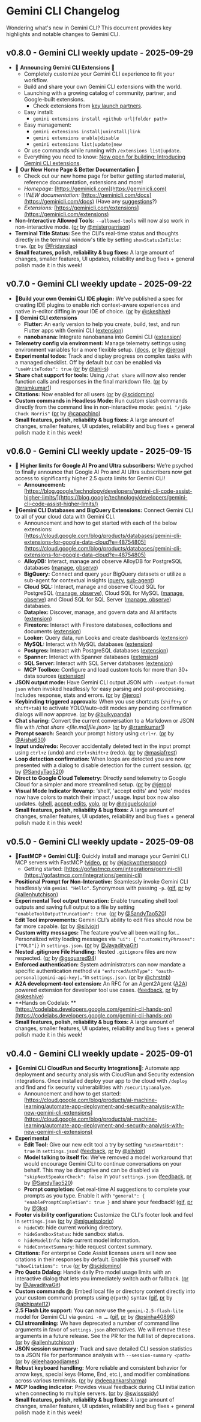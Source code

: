 # Gemini CLI Changelog

Wondering what's new in Gemini CLI? This document provides key highlights and
notable changes to Gemini CLI.

## v0.8.0 - Gemini CLI weekly update - 2025-09-29

- 🎉 **Announcing Gemini CLI Extensions** 🎉
  - Completely customize your Gemini CLI experience to fit your workflow.
  - Build and share your own Gemini CLI extensions with the world.
  - Launching with a growing catalog of community, partner, and Google-built extensions.
    - Check extensions from [key launch partners](https://github.com/google-gemini/gemini-cli/discussions/10718).
  - Easy install:
    - `gemini extensions install <github url|folder path>`
  - Easy management:
    - `gemini extensions install|uninstall|link`
    - `gemini extensions enable|disable`
    - `gemini extensions list|update|new`
  - Or use commands while running with `/extensions list|update`.
  - Everything you need to know: [Now open for building: Introducing Gemini CLI extensions](https://blog.google/technology/developers/gemini-cli-extensions/).
- 🎉 **Our New Home Page & Better Documentation** 🎉
  - Check out our new home page for better getting started material, reference documentation, extensions and more!
  - _Homepage:_ [https://geminicli.com](https://geminicli.com)
  - ‼️*NEW documentation:* [https://geminicli.com/docs](https://geminicli.com/docs) (Have any [suggestions](https://github.com/google-gemini/gemini-cli/discussions/8722)?)
  - _Extensions:_ [https://geminicli.com/extensions](https://geminicli.com/extensions)
- **Non-Interactive Allowed Tools:** `--allowed-tools` will now also work in non-interactive mode. ([pr](https://github.com/google-gemini/gemini-cli/pull/9114) by [@mistergarrison](https://github.com/mistergarrison))
- **Terminal Title Status:** See the CLI's real-time status and thoughts directly in the terminal window's title by setting `showStatusInTitle: true`. ([pr](https://github.com/google-gemini/gemini-cli/pull/4386) by [@Fridayxiao](https://github.com/Fridayxiao))
- **Small features, polish, reliability & bug fixes:** A large amount of changes, smaller features, UI updates, reliability and bug fixes + general polish made it in this week!

## v0.7.0 - Gemini CLI weekly update - 2025-09-22

- 🎉**Build your own Gemini CLI IDE plugin:** We've published a spec for
  creating IDE plugins to enable rich context-aware experiences and native
  in-editor diffing in your IDE of choice.
  ([pr](https://github.com/google-gemini/gemini-cli/pull/8479) by
  [@skeshive](https://github.com/skeshive))
- 🎉 **Gemini CLI extensions**
  - **Flutter:** An early version to help you create, build, test, and run
    Flutter apps with Gemini CLI
    ([extension](https://github.com/flutter/gemini-cli-extension))
  - **nanobanana:** Integrate nanobanana into Gemini CLI
    ([extension](https://github.com/gemini-cli-extensions/nanobanana))
- **Telemetry config via environment:** Manage telemetry settings using
  environment variables for a more flexible setup.
  ([docs](https://github.com/google-gemini/gemini-cli/blob/main/docs/cli/telemetry.md#configuration),
  [pr](https://github.com/google-gemini/gemini-cli/pull/9113) by
  [@jerop](https://github.com/jerop))
- **​​Experimental todos:** Track and display progress on complex tasks with a
  managed checklist. Off by default but can be enabled via
  `"useWriteTodos": true`
  ([pr](https://github.com/google-gemini/gemini-cli/pull/8761) by
  [@anj-s](https://github.com/anj-s))
- **Share chat support for tools:** Using `/chat share` will now also render
  function calls and responses in the final markdown file.
  ([pr](https://github.com/google-gemini/gemini-cli/pull/8693) by
  [@rramkumar1](https://github.com/rramkumar1))
- **Citations:** Now enabled for all users
  ([pr](https://github.com/google-gemini/gemini-cli/pull/8570) by
  [@scidomino](https://github.com/scidomino))
- **Custom commands in Headless Mode:** Run custom slash commands directly from
  the command line in non-interactive mode: `gemini "/joke Chuck Norris"`
  ([pr](https://github.com/google-gemini/gemini-cli/pull/8305) by
  [@capachino](https://github.com/capachino))
- **Small features, polish, reliability & bug fixes:** A large amount of
  changes, smaller features, UI updates, reliability and bug fixes + general
  polish made it in this week!

## v0.6.0 - Gemini CLI weekly update - 2025-09-15

- 🎉 **Higher limits for Google AI Pro and Ultra subscribers:** We’re psyched to
  finally announce that Google AI Pro and AI Ultra subscribers now get access to
  significantly higher 2.5 quota limits for Gemini CLI!
  - **Announcement:**
    [https://blog.google/technology/developers/gemini-cli-code-assist-higher-limits/](https://blog.google/technology/developers/gemini-cli-code-assist-higher-limits/)
- 🎉**Gemini CLI Databases and BigQuery Extensions:** Connect Gemini CLI to all
  of your cloud data with Gemini CLI.
  - Announcement and how to get started with each of the below extensions:
    [https://cloud.google.com/blog/products/databases/gemini-cli-extensions-for-google-data-cloud?e=48754805](https://cloud.google.com/blog/products/databases/gemini-cli-extensions-for-google-data-cloud?e=48754805)
  - **AlloyDB:** Interact, manage and observe AlloyDB for PostgreSQL databases
    ([manage](https://github.com/gemini-cli-extensions/alloydb#configuration),
    [observe](https://github.com/gemini-cli-extensions/alloydb-observability#configuration))
  - **BigQuery:** Connect and query your BigQuery datasets or utilize a
    sub-agent for contextual insights
    ([query](https://github.com/gemini-cli-extensions/bigquery-data-analytics#configuration),
    [sub-agent](https://github.com/gemini-cli-extensions/bigquery-conversational-analytics))
  - **Cloud SQL:** Interact, manage and observe Cloud SQL for PostgreSQL
    ([manage](https://github.com/gemini-cli-extensions/cloud-sql-postgresql#configuration),[ observe](https://github.com/gemini-cli-extensions/cloud-sql-postgresql-observability#configuration)),
    Cloud SQL for MySQL
    ([manage](https://github.com/gemini-cli-extensions/cloud-sql-mysql#configuration),[ observe](https://github.com/gemini-cli-extensions/cloud-sql-mysql-observability#configuration))
    and Cloud SQL for SQL Server
    ([manage](https://github.com/gemini-cli-extensions/cloud-sql-sqlserver#configuration),[ observe](https://github.com/gemini-cli-extensions/cloud-sql-sqlserver-observability#configuration))
    databases.
  - **Dataplex:** Discover, manage, and govern data and AI artifacts
    ([extension](https://github.com/gemini-cli-extensions/dataplex#configuration))
  - **Firestore:** Interact with Firestore databases, collections and documents
    ([extension](https://github.com/gemini-cli-extensions/firestore-native#configuration))
  - **Looker:** Query data, run Looks and create dashboards
    ([extension](https://github.com/gemini-cli-extensions/looker#configuration))
  - **MySQL:** Interact with MySQL databases
    ([extension](https://github.com/gemini-cli-extensions/mysql#configuration))
  - **Postgres:** Interact with PostgreSQL databases
    ([extension](https://github.com/gemini-cli-extensions/postgres#configuration))
  - **Spanner:** Interact with Spanner databases
    ([extension](https://github.com/gemini-cli-extensions/spanner#configuration))
  - **SQL Server:** Interact with SQL Server databases
    ([extension](https://github.com/gemini-cli-extensions/sql-server#configuration))
  - **MCP Toolbox:** Configure and load custom tools for more than 30+ data
    sources
    ([extension](https://github.com/gemini-cli-extensions/mcp-toolbox#configuration))
- **JSON output mode:** Have Gemini CLI output JSON with `--output-format json`
  when invoked headlessly for easy parsing and post-processing. Includes
  response, stats and errors.
  ([pr](https://github.com/google-gemini/gemini-cli/pull/8119) by
  [@jerop](https://github.com/jerop))
- **Keybinding triggered approvals:** When you use shortcuts (`shift+y` or
  `shift+tab`) to activate YOLO/auto-edit modes any pending confirmation dialogs
  will now approve. ([pr](https://github.com/google-gemini/gemini-cli/pull/6665)
  by [@bulkypanda](https://github.com/bulkypanda))
- **Chat sharing:** Convert the current conversation to a Markdown or JSON file
  with _/chat share &lt;file.md|file.json>_
  ([pr](https://github.com/google-gemini/gemini-cli/pull/8139) by
  [@rramkumar1](https://github.com/rramkumar1))
- **Prompt search:** Search your prompt history using `ctrl+r`.
  ([pr](https://github.com/google-gemini/gemini-cli/pull/5539) by
  [@Aisha630](https://github.com/Aisha630))
- **Input undo/redo:** Recover accidentally deleted text in the input prompt
  using `ctrl+z` (undo) and `ctrl+shift+z` (redo).
  ([pr](https://github.com/google-gemini/gemini-cli/pull/4625) by
  [@masiafrest](https://github.com/masiafrest))
- **Loop detection confirmation:** When loops are detected you are now presented
  with a dialog to disable detection for the current session.
  ([pr](https://github.com/google-gemini/gemini-cli/pull/8231) by
  [@SandyTao520](https://github.com/SandyTao520))
- **Direct to Google Cloud Telemetry:** Directly send telemetry to Google Cloud
  for a simpler and more streamlined setup.
  ([pr](https://github.com/google-gemini/gemini-cli/pull/8541) by
  [@jerop](https://github.com/jerop))
- **Visual Mode Indicator Revamp:** ‘shell’, 'accept edits' and 'yolo' modes now
  have colors to match their impact / usage. Input box now also updates.
  ([shell](https://imgur.com/a/DovpVF1),
  [accept-edits](https://imgur.com/a/33KDz3J),
  [yolo](https://imgur.com/a/tbFwIWp),
  [pr](https://github.com/google-gemini/gemini-cli/pull/8200) by
  [@miguelsolorio](https://github.com/miguelsolorio))
- **Small features, polish, reliability & bug fixes:** A large amount of
  changes, smaller features, UI updates, reliability and bug fixes + general
  polish made it in this week!

## v0.5.0 - Gemini CLI weekly update - 2025-09-08

- 🎉**FastMCP + Gemini CLI**🎉: Quickly install and manage your Gemini CLI MCP
  servers with FastMCP ([video](https://imgur.com/a/m8QdCPh),
  [pr](https://github.com/jlowin/fastmcp/pull/1709) by
  [@jackwotherspoon](https://github.com/jackwotherspoon)**)**
  - Getting started:
    [https://gofastmcp.com/integrations/gemini-cli](https://gofastmcp.com/integrations/gemini-cli)
- **Positional Prompt for Non-Interactive:** Seamlessly invoke Gemini CLI
  headlessly via `gemini "Hello"`. Synonymous with passing `-p`.
  ([gif](https://imgur.com/a/hcBznpB),
  [pr](https://github.com/google-gemini/gemini-cli/pull/7668) by
  [@allenhutchison](https://github.com/allenhutchison))
- **Experimental Tool output truncation:** Enable truncating shell tool outputs
  and saving full output to a file by setting
  `"enableToolOutputTruncation": true `([pr](https://github.com/google-gemini/gemini-cli/pull/8039)
  by [@SandyTao520](https://github.com/SandyTao520))
- **Edit Tool improvements:** Gemini CLI’s ability to edit files should now be
  far more capable. ([pr](https://github.com/google-gemini/gemini-cli/pull/7679)
  by [@silviojr](https://github.com/silviojr))
- **Custom witty messages:** The feature you’ve all been waiting for…
  Personalized witty loading messages via
  `"ui": { "customWittyPhrases": ["YOLO"]}` in `settings.json`.
  ([pr](https://github.com/google-gemini/gemini-cli/pull/7641) by
  [@JayadityaGit](https://github.com/JayadityaGit))
- **Nested .gitignore File Handling:** Nested `.gitignore` files are now
  respected. ([pr](https://github.com/google-gemini/gemini-cli/pull/7645) by
  [@gsquared94](https://github.com/gsquared94))
- **Enforced authentication:** System administrators can now mandate a specific
  authentication method via
  `"enforcedAuthType": "oauth-personal|gemini-api-key|…"`in `settings.json`.
  ([pr](https://github.com/google-gemini/gemini-cli/pull/6564) by
  [@chrstnb](https://github.com/chrstnb))
- **A2A development-tool extension:** An RFC for an Agent2Agent
  ([A2A](https://a2a-protocol.org/latest/)) powered extension for developer tool
  use cases.
  ([feedback](https://github.com/google-gemini/gemini-cli/discussions/7822),
  [pr](https://github.com/google-gemini/gemini-cli/pull/7817) by
  [@skeshive](https://github.com/skeshive))
- **Hands on Codelab:
  **[https://codelabs.developers.google.com/gemini-cli-hands-on](https://codelabs.developers.google.com/gemini-cli-hands-on)
- **Small features, polish, reliability & bug fixes:** A large amount of
  changes, smaller features, UI updates, reliability and bug fixes + general
  polish made it in this week!

## v0.4.0 - Gemini CLI weekly update - 2025-09-01

- 🎉**Gemini CLI CloudRun and Security Integrations**🎉: Automate app deployment
  and security analysis with CloudRun and Security extension integrations. Once
  installed deploy your app to the cloud with `/deploy` and find and fix
  security vulnerabilities with `/security:analyze`.
  - Announcement and how to get started:
    [https://cloud.google.com/blog/products/ai-machine-learning/automate-app-deployment-and-security-analysis-with-new-gemini-cli-extensions](https://cloud.google.com/blog/products/ai-machine-learning/automate-app-deployment-and-security-analysis-with-new-gemini-cli-extensions)
- **Experimental**
  - **Edit Tool:** Give our new edit tool a try by setting
    `"useSmartEdit": true` in `settings.json`!
    ([feedback](https://github.com/google-gemini/gemini-cli/discussions/7758),
    [pr](https://github.com/google-gemini/gemini-cli/pull/6823) by
    [@silviojr](https://github.com/silviojr))
  - **Model talking to itself fix:** We’ve removed a model workaround that would
    encourage Gemini CLI to continue conversations on your behalf. This may be
    disruptive and can be disabled via `"skipNextSpeakerCheck": false` in your
    `settings.json`
    ([feedback](https://github.com/google-gemini/gemini-cli/discussions/6666),
    [pr](https://github.com/google-gemini/gemini-cli/pull/7614) by
    [@SandyTao520](https://github.com/SandyTao520))
  - **Prompt completion:** Get real-time AI suggestions to complete your prompts
    as you type. Enable it with `"general": { "enablePromptCompletion": true }`
    and share your feedback!
    ([gif](https://miro.medium.com/v2/resize:fit:2000/format:webp/1*hvegW7YXOg6N_beUWhTdxA.gif),
    [pr](https://github.com/google-gemini/gemini-cli/pull/4691) by
    [@3ks](https://github.com/3ks))
- **Footer visibility configuration:** Customize the CLI's footer look and feel
  in `settings.json`
  ([pr](https://github.com/google-gemini/gemini-cli/pull/7419) by
  [@miguelsolorio](https://github.com/miguelsolorio))
  - `hideCWD`: hide current working directory.
  - `hideSandboxStatus`: hide sandbox status.
  - `hideModelInfo`: hide current model information.
  - `hideContextSummary`: hide request context summary.
- **Citations:** For enterprise Code Assist licenses users will now see
  citations in their responses by default. Enable this yourself with
  `"showCitations": true`
  ([pr](https://github.com/google-gemini/gemini-cli/pull/7350) by
  [@scidomino](https://github.com/scidomino))
- **Pro Quota Ddalog:** Handle daily Pro model usage limits with an interactive
  dialog that lets you immediately switch auth or fallback.
  ([pr](https://github.com/google-gemini/gemini-cli/pull/7094) by
  [@JayadityaGit](https://github.com/JayadityaGit))
- **Custom commands @:** Embed local file or directory content directly into
  your custom command prompts using `@{path}` syntax
  ([gif](https://miro.medium.com/v2/resize:fit:2000/format:webp/1*GosBAo2SjMfFffAnzT7ZMg.gif),
  [pr](https://github.com/google-gemini/gemini-cli/pull/6716) by
  [@abhipatel12](https://github.com/abhipatel12))
- **2.5 Flash Lite support:** You can now use the `gemini-2.5-flash-lite` model
  for Gemini CLI via `gemini -m …`.
  ([gif](https://miro.medium.com/v2/resize:fit:2000/format:webp/1*P4SKwnrsyBuULoHrFqsFKQ.gif),
  [pr](https://github.com/google-gemini/gemini-cli/pull/4652) by
  [@psinha40898](https://github.com/psinha40898))
- **CLI streamlining:** We have deprecated a number of command line arguments in
  favor of `settings.json` alternatives. We will remove these arguments in a
  future release. See the PR for the full list of deprecations.
  ([pr](https://github.com/google-gemini/gemini-cli/pull/7360) by
  [@allenhutchison](https://github.com/allenhutchison))
- **JSON session summary:** Track and save detailed CLI session statistics to a
  JSON file for performance analysis with `--session-summary <path>`
  ([pr](https://github.com/google-gemini/gemini-cli/pull/7347) by
  [@leehagoodjames](https://github.com/leehagoodjames))
- **Robust keyboard handling:** More reliable and consistent behavior for arrow
  keys, special keys (Home, End, etc.), and modifier combinations across various
  terminals. ([pr](https://github.com/google-gemini/gemini-cli/pull/7118) by
  [@deepankarsharma](https://github.com/deepankarsharma))
- **MCP loading indicator:** Provides visual feedback during CLI initialization
  when connecting to multiple servers.
  ([pr](https://github.com/google-gemini/gemini-cli/pull/6923) by
  [@swissspidy](https://github.com/swissspidy))
- **Small features, polish, reliability & bug fixes:** A large amount of
  changes, smaller features, UI updates, reliability and bug fixes + general
  polish made it in this week!

